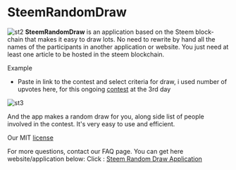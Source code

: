 # SteemRandomDraw

![st2](https://user-images.githubusercontent.com/35721447/39300073-6c0d0fa2-4942-11e8-8bec-20b994e9af72.png)
**SteemRandomDraw** is an application based on the Steem block-chain that makes it easy to draw lots. No need to rewrite by hand all the names of the participants in another application or website. You just need at least one article to be hosted in the steem blockchain.

Example

* Paste in link to the contest and select criteria for draw, i used number of upvotes here, for this ongoing [contest](https://steemit.com/contest/@whatageek/let-s-celebrate-the-release-of-marvel-s-avengers-with-a-50-sbd-contest-over-usd150-in-prizes) at the 3rd day 

![st3](https://user-images.githubusercontent.com/35721447/39300335-3e815272-4943-11e8-8616-16a891839c94.png)

And the app makes a random draw for you, along side list of people involved in the contest.
It's very easy to use and efficient.

Our MIT [license](https://github.com/Deadz/SteemRandomDraw/blob/master/LICENSE)

For more questions, contact our FAQ page.
You can get here website/application below:
Click : [Steem Random Draw Application](https://deadz.github.io/SteemRandomDraw/)
